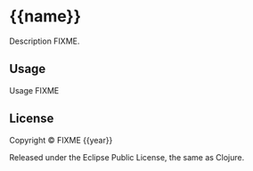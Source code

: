 # {{name}}

Description FIXME.

## Usage

Usage FIXME

## License

Copyright &copy; FIXME {{year}}

Released under the Eclipse Public License, the same as Clojure.
